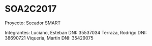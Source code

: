 # SOA2C2017

Proyecto: Secador SMART

Integrantes:
	Luciano, Esteban DNI: 35537034
	Terraza, Rodrigo DNI: 38690721
	Viqueria, Martin DNI: 35429075